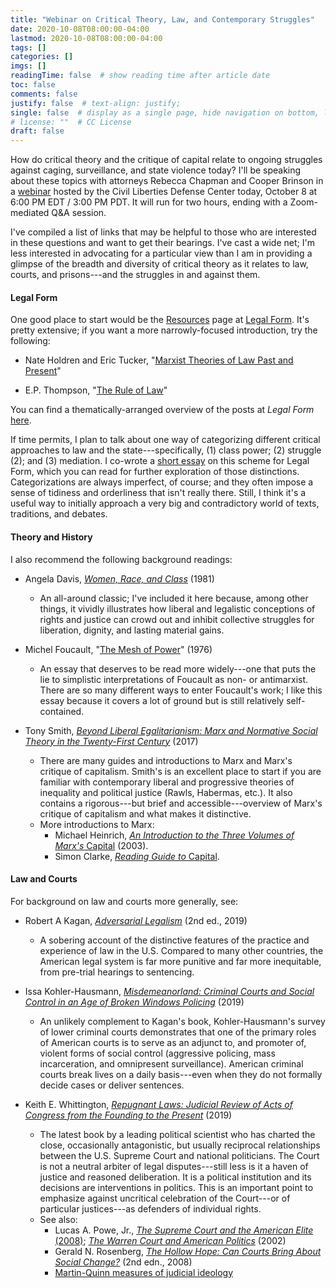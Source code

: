 ```yaml
---
title: "Webinar on Critical Theory, Law, and Contemporary Struggles"
date: 2020-10-08T08:00:00-04:00
lastmod: 2020-10-08T08:00:00-04:00
tags: []
categories: []
imgs: []
readingTime: false  # show reading time after article date
toc: false
comments: false
justify: false  # text-align: justify;
single: false  # display as a single page, hide navigation on bottom, like as about page.
# license: ""  # CC License
draft: false
---
```


How do critical theory and the critique of capital relate to ongoing struggles against caging, surveillance, and state violence today? I'll be speaking about these topics with attorneys Rebecca Chapman and Cooper Brinson in a [webinar](https://cldc.org/event/capitalism-and-the-constitution) hosted by the Civil Liberties Defense Center today, October 8 at 6:00 PM EDT / 3:00 PM PDT. It will run for two hours, ending with a Zoom-mediated Q&A session.

I've compiled a list of links that may be helpful to those who are interested in these questions and want to get their bearings. I've cast a wide net; I'm less interested in advocating for a particular view than I am in providing a glimpse of the breadth and diversity of critical theory as it relates to law, courts, and prisons---and the struggles in and against them.

#### Legal Form

One good place to start would be the [Resources](https://legalform.blog/documents/) page at [Legal Form](https://legalform.blog/). It's pretty extensive; if you want a more narrowly-focused introduction, try the following:

- Nate Holdren and Eric Tucker, "[Marxist Theories of Law Past and Present](https://legalform.files.wordpress.com/2020/09/holdren-and-tucker-2020-1.pdf)"

- E.P. Thompson, "[The Rule of Law](https://legalform.files.wordpress.com/2017/08/thompson-the-rule-of-law.pdf)"

You can find a thematically-arranged overview of the posts at _Legal Form_ [here](https://legalform.blog/archive/).

If time permits, I plan to talk about one way of categorizing different critical approaches to law and the state---specifically, (1) class power; (2) struggle (2); and (3) mediation. I co-wrote a [short essay](https://legalform.blog/2020/01/15/no-bases-no-superstructures-against-legal-economism-nate-holdren-and-rob-hunter/) on this scheme for Legal Form, which you can read for further exploration of those distinctions. Categorizations are always imperfect, of course; and they often impose a sense of tidiness and orderliness that isn't really there. Still, I think it's a useful way to initially approach a very big and contradictory world of texts, traditions, and debates.

#### Theory and History

I also recommend the following background readings:

- Angela Davis, [_Women, Race, and Class_](https://bookshop.org/books/women-race-class/9780394713519) (1981)
  - An all-around classic; I've included it here because, among other things, it vividly illustrates how liberal and legalistic conceptions of rights and justice can crowd out and inhibit collective struggles for liberation, dignity, and lasting material gains.

- Michel Foucault, "[The Mesh of Power](https://www.viewpointmag.com/2012/09/12/the-mesh-of-power/)" (1976)
  - An essay that deserves to be read more widely---one that puts the lie to simplistic interpretations of Foucault as non- or antimarxist. There are so many different ways to enter Foucault's work; I like this essay because it covers a lot of ground but is still relatively self-contained.

- Tony Smith, [_Beyond Liberal Egalitarianism: Marx and Normative Social Theory in the Twenty-First Century_](https://bookshop.org/books/beyond-liberal-egalitarianism-marx-and-normative-social-theory-in-the-twenty-first-century/9781608469970) (2017)
  - There are many guides and introductions to Marx and Marx's critique of capitalism. Smith's is an excellent place to start if you are familiar with contemporary liberal and progressive theories of inequality and political justice (Rawls, Habermas, etc.). It also contains a rigorous---but brief and accessible---overview of Marx's critique of capitalism and what makes it distinctive.
  - More introductions to Marx:
    - Michael Heinrich, [_An Introduction to the Three Volumes of Marx's_ Capital](https://libcom.org/library/introduction-three-volumes-karl-marxs-capital) (2003).
    - Simon Clarke, [_Reading Guide to_ Capital](https://libcom.org/library/reading-guide-capital-simon-clarke).

#### Law and Courts

For background on law and courts more generally, see:

- Robert A Kagan, [_Adversarial Legalism_](https://bookshop.org/books/adversarial-legalism-the-american-way-of-law-second-edition/9780674238367) (2nd ed., 2019)
  - A sobering account of the distinctive features of the practice and experience of law in the U.S. Compared to many other countries, the American legal system is far more punitive and far more inequitable, from pre-trial hearings to sentencing.

- Issa Kohler-Hausmann, [_Misdemeanorland: Criminal Courts and Social Control in an Age of Broken Windows Policing_](https://bookshop.org/books/misdemeanorland-criminal-courts-and-social-control-in-an-age-of-broken-windows-policing/9780691196114) (2019)
  - An unlikely complement to Kagan's book, Kohler-Hausmann's survey of lower criminal courts demonstrates that one of the primary roles of American courts is to serve as an adjunct to, and promoter of, violent forms of social control (aggressive policing, mass incarceration, and omnipresent surveillance). American criminal courts break lives on a daily basis---even when they do not formally decide cases or deliver sentences.

- Keith E. Whittington, [_Repugnant Laws: Judicial Review of Acts of Congress from the Founding to the Present_](https://bookshop.org/books/repugnant-laws-judicial-review-of-acts-of-congress-from-the-founding-to-the-present/9780700627790) (2019)
  - The latest book by a leading political scientist who has charted the close, occasionally antagonistic, but usually reciprocal relationships between the U.S. Supreme Court and national politicians. The Court is not a neutral arbiter of legal disputes---still less is it a haven of justice and reasoned deliberation. It is a political institution and its decisions are interventions in politics. This is an important point to emphasize against uncritical celebration of the Court---or of particular justices---as defenders of individual rights.
  - See also:
    - Lucas A. Powe, Jr., [_The Supreme Court and the American Elite_ (2008)](https://bookshop.org/books/the-supreme-court-and-the-american-elite-1789-2008/9780674060418); [_The Warren Court and American Politics_](https://bookshop.org/books/warren-court-and-american-politics-revised/9780674006836) (2002)
    - Gerald N. Rosenberg, [_The Hollow Hope: Can Courts Bring About Social Change?_](https://bookshop.org/books/the-hollow-hope-can-courts-bring-about-social-change-second-edition/9780226726717) (2nd edn., 2008)
    - [Martin-Quinn measures of judicial ideology](https://mqscores.lsa.umich.edu/)
